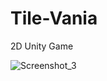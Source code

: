 # Tile-Vania
2D Unity Game


![Screenshot_3](https://user-images.githubusercontent.com/23062170/82345508-043beb00-99fe-11ea-919a-1e8742b646af.png)
